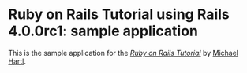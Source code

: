 # Ruby on Rails Tutorial using Rails 4.0.0rc1: sample application

This is the sample application for
the [*Ruby on Rails Tutorial*](http://railstutorial.org/)
by [Michael Hartl](http://michaelhartl.com/).